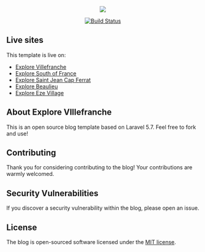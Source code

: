 <p align="center"><img src="https://laravel.com/assets/img/components/logo-laravel.svg"></p>

<p align="center">
	<a href="https://travis-ci.org/mwargan/ExploreVillefranche"><img src="https://travis-ci.org/mwargan/ExploreVillefranche.svg?branch=master" alt="Build Status"></a>
</p>

## Live sites
This template is live on:
- [Explore Villefranche](https://explorevillefranche.com)
- [Explore South of France](https://exploresouthoffrance.com)
- [Explore Saint Jean Cap Ferrat](https://exploresaintjeancapferrat.com)
- [Explore Beaulieu](https://explorebeaulieu.com)
- [Explore Eze Village](https://exploreezevillage.com)

## About Explore VIllefranche

This is an open source blog template based on Laravel 5.7. Feel free to fork and use!

## Contributing

Thank you for considering contributing to the blog! Your contributions are warmly welcomed.

## Security Vulnerabilities

If you discover a security vulnerability within the blog, please open an issue.

## License

The blog is open-sourced software licensed under the [MIT license](https://opensource.org/licenses/MIT).
